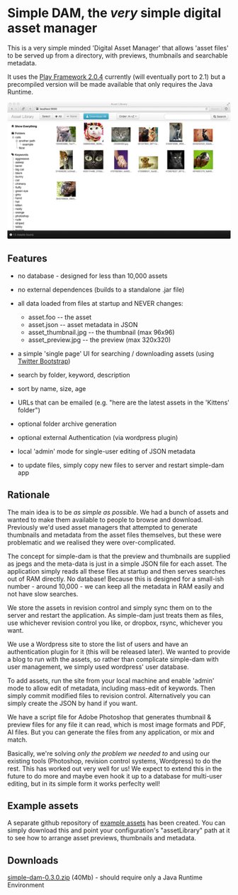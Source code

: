 Simple DAM, the *very* simple digital asset manager
===================================================

This is a very simple minded 'Digital Asset Manager' that allows 'asset files' to be served up from a directory, with previews, thumbnails and searchable metadata. 

It uses the [Play Framework 2.0.4](http://www.playframework.com/) currently (will eventually port to 2.1) but a precompiled version will be made available that only requires the Java Runtime.

![Screenshot](docs/screenshot.png)

Features
--------

* no database - designed for less than 10,000 assets

* no external dependences (builds to a standalone .jar file)

* all data loaded from files at startup and NEVER changes:
    * asset.foo -- the asset
    * asset.json -- asset metadata in JSON
    * asset_thumbnail.jpg -- the thumbnail (max 96x96)
    * asset_preview.jpg -- the preview (max 320x320)

* a simple 'single page' UI for searching / downloading assets (using [Twitter Bootstrap](http://twitter.github.com/bootstrap/index.html))

* search by folder, keyword, description

* sort by name, size, age

* URLs that can be emailed (e.g. "here are the latest assets in the 'Kittens' folder")

* optional folder archive generation

* optional external Authentication (via wordpress plugin)

* local 'admin' mode for single-user editing of JSON metadata

* to update files, simply copy new files to server and restart simple-dam app


Rationale
---------

The main idea is to be *as simple as possible*. We had a bunch of assets and wanted to make them available to people to browse and download. Previously we'd used asset managers that attempted to generate thumbnails and metadata from the asset files themselves, but these were problematic and we realised they were over-complicated.

The concept for simple-dam is that the preview and thumbnails are supplied as jpegs and the meta-data is just in a simple JSON file for each asset. The application simply reads all these files at startup and then serves searches out of RAM directly. No database! Because this is designed for a small-ish number - around 10,000 - we can keep all the metadata in RAM easily and not have slow searches.

We store the assets in revision control and simply sync them on to the server and restart the application. As simple-dam just treats them as files, use whichever revision control you like, or dropbox, rsync, whichever you want.

We use a Wordpress site to store the list of users and have an authentication plugin for it (this will be released later). We wanted to provide a blog to run with the assets, so rather than complicate simple-dam with user management, we simply used wordpress' user database.

To add assets, run the site from your local machine and enable 'admin' mode to allow edit of metadata, including mass-edit of keywords. Then simply commit modified files to revision control. Alternatively you can simply create the JSON by hand if you want.

We have a script file for Adobe Photoshop that generates thumbnail & preview files for any file it can read, which is most image formats and PDF, AI files. But you can generate the files from any application, or mix and match.

Basically, we're solving *only the problem we needed to* and using our existing tools (Photoshop, revision control systems, Wordpress) to do the rest. This has worked out very well for us! We expect to extend this in the future to do more and maybe even hook it up to a database for multi-user editing, but in its simple form it works perfeclty well!


Example assets
--------------

A separate github repository of [example assets](https://github.com/mindcandy/simple-dam-assets-example) has been created. You can simply download this and point your configuration's "assetLibrary" path at it to see how to arrange asset previews, thumbnails and metadata.


Downloads
---------

[simple-dam-0.3.0.zip](http://mindcandy.github.com/simple-dam/downloads/simple-dam-0.3.0.zip) (40Mb) - should require only a Java Runtime Environment

